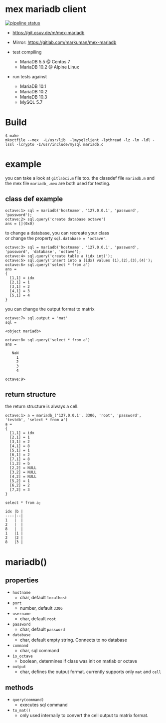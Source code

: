 # mex mariadb client

[![pipeline status](https://gitlab.com/markuman/mex-mariadb/badges/master/pipeline.svg)](https://gitlab.com/markuman/mex-mariadb/commits/master)


* https://git.osuv.de/m/mex-mariadb
* Mirror: https://gitlab.com/markuman/mex-mariadb

* test compiling
  * MariaDB 5.5 @ Centos 7 
  * MariaDB 10.2 @ Alpine Linux 
* run tests against
  * MariaDB 10.1
  * MariaDB 10.2
  * MariaDB 10.3
  * MySQL 5.7


# Build

```
$ make
mkoctfile --mex  -L/usr/lib  -lmysqlclient -lpthread -lz -lm -ldl -lssl -lcrypto -I/usr/include/mysql mariadb.c
```


# example

you can take a look at `gitlabci.m` file too. the classdef file `mariadb.m` and the mex file `mariadb_.mex` are both used for testing.

## class def example
```
octave:1> sql = mariadb('hostname', '127.0.0.1', 'password', 'password');
octave:2> sql.query('create database octave')
ans = [](0x0)
```

to change a database, you can recreate your class  
or change the property `sql.database = 'octave'`.

```
octave:3> sql = mariadb('hostname', '127.0.0.1', 'password', 'password', 'database', 'octave');
octave:4> sql.query('create table a (idx int)');
octave:5> sql.query('insert into a (idx) values (1),(2),(3),(4)');
octave:6> sql.query('select * from a')
ans =
{
  [1,1] = idx
  [2,1] = 1
  [3,1] = 2
  [4,1] = 3
  [5,1] = 4
}
```

you can change the output format to matrix

```
octave:7> sql.output = 'mat'
sql =

<object mariadb>

octave:8> sql.query('select * from a')
ans =

   NaN
     1
     2
     3
     4

octave:9>
```

## return structure

the return structure is always a cell.

```
octave:1> a = mariadb_('127.0.0.1', 3306, 'root', 'password', 'testdb', 'select * from a')
a =
{
  [1,1] = idx
  [2,1] = 1
  [3,1] = 2
  [4,1] = 8
  [5,1] = 1
  [6,1] = 2
  [7,1] = 8
  [1,2] = b
  [2,2] = NULL
  [3,2] = NULL
  [4,2] = NULL
  [5,2] = 1
  [6,2] = 2
  [7,2] = 3
}
```

```
select * from a;

idx |b |
----|--|
1   |  |
2   |  |
8   |  |
1   |1 |
2   |2 |
8   |3 |
```

# mariadb()

## properties

* `hostname`
  * char, default `localhost`
* `port`
  * number, default `3306`
* `username`
  * char, default `root`
* `password`
  * char, default `password`
* `database`
  * char, default empty string. Connects to no database
* `command`
  * char, sql command
* `is_octave`
  * boolean, determines if class was init on matlab or octave
* `output`
  * char, defines the output format. currently supports only `mat` and `cell`

## methods

* `query(command)`
  * executes sql command
* `to_mat()`
  * only used internally to convert the cell output to matrix format.


